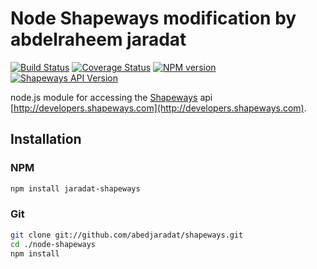 Node Shapeways modification by abdelraheem jaradat
==============

[![Build Status](https://travis-ci.org/Shapeways/node-shapeways.png?branch=master)](https://travis-ci.org/Shapeways/node-shapeways)
[![Coverage Status](https://coveralls.io/repos/Shapeways/node-shapeways/badge.png?branch=master)](https://coveralls.io/r/Shapeways/node-shapeways?branch=master)
[![NPM version](https://badge.fury.io/js/shapeways.png)](http://badge.fury.io/js/shapeways)
[![Shapeways API Version](http://b.repl.ca/v1/shapeways--api-v1-brightgreen.png)](https://developers.shapeways.com/docs)


node.js module for accessing the [Shapeways](http://www.shapeways.com) api [http://developers.shapeways.com](http://developers.shapeways.com).

## Installation
### NPM
```bash
npm install jaradat-shapeways
```

### Git
```bash
git clone git://github.com/abedjaradat/shapeways.git
cd ./node-shapeways
npm install
```
